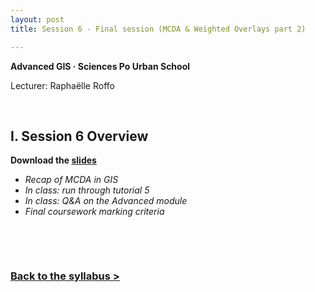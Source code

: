 ```yaml
---
layout: post
title: Session 6 - Final session (MCDA & Weighted Overlays part 2)

---
```



**Advanced GIS  ·  Sciences Po Urban School**

Lecturer: Raphaëlle Roffo

&nbsp; 

## I. Session 6 Overview

**Download the [slides](../../../../docs/assets/pdf/advanced-session6-getec2022.pdf)**

- *Recap of MCDA in GIS*
- *In class: run through tutorial 5*
- *In class: Q&A on the Advanced module*
- *Final coursework marking criteria*


&nbsp; 
&nbsp; 



&nbsp; 


### **[Back to the syllabus >](../../../..//tuto2-advanced-gis/)**
